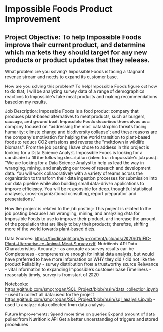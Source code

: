 # Impossible Foods Product Improvement
## Project Objective: To help Impossible Foods improve their current product, and determine which markets they should target for any new products or product updates that they release.

What problem are you solving?
Impossible Foods is facing a stagnant revenue stream and needs to expand its customer base.

How are you solving this problem?
To help Impossible Foods figure out how to do that, I will be analyzing survey data of a range of demographics reactions to Impossible's fake meat products and making recommendations based on my results.

Job Description:
  Impossible Foods is a food product company that produces plant-based alternatives to meat products, such as burgers, sausage, and ground beef. Impossible Foods describes themselves as a company focused on "addressing the most catastrophic threats facing humanity: climate change and biodiversity collapse"; and these reasons are the company's motivation for helping the world transition to plant-based foods to reduce CO2 emissions and reverse the "meltdown in wildlife biomass". From the job posting I have chose to address in this project is looking for a Data Science Analyst. Impossible Foods is looking for a candidate to fill the following description (taken from Impossible's job post): "We are looking for a Data Science Analyst to help us lead the way in wrangling, mining, and analyzing our trove of research and development data. You will work collaboratively with a variety of teams across the organization to transform their data ingestion processes for submission into our data pipeline while also building small data-driven applications to improve efficiency. You will be responsible for deep, thoughtful statistical
analyses, cross-organizational consulting, report preparation and presentations."

How the project is related to the job posting:
This project is related to the job posting because I am wrangling, mining, and analyzing data for Impossible Foods to use to improve their product, and increase the amount of the population that are likely to buy their products; therefore, shifting more of the world towards plant-based diets.

Data Sources:  https://foodinsight.org/wp-content/uploads/2020/01/IFIC-Plant-Alternative-to-Animal-Meat-Survey.pdf, Nutritionix API
Data Characteristics:
  Accurate - as accurate as survey results can be
  Completeness - comprehensive enough for initial data analysis, but would have preferred to have more information on WHY they did / did not like the product
  Reliability - survey distribution from a trustworthy source
  Relevance - vital information to expanding Impossible's customer base
  Timeliness - reasonably timely, survey is from start of 2020

Notebooks:
https://github.com/smcgrogan/SQL_Project/blob/main/data_collection.ipynb - used to collect all data used for the project
https://github.com/smcgrogan/SQL_Project/blob/main/sql_analysis.ipynb - used to analyze data collected from data analysis

Future Improvements:
  Spend more time on queries
  Expand amount of data pulled from Nutritionix API
  Get a better understanding of triggers and stored procedures
